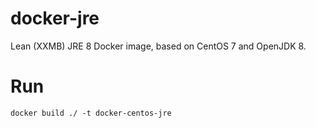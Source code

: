 # docker-jre
Lean (XXMB) JRE 8 Docker image, based on CentOS 7 and OpenJDK 8.

# Run
```
docker build ./ -t docker-centos-jre
```

